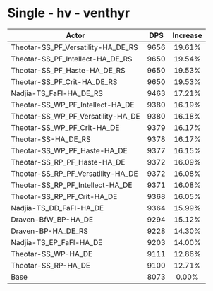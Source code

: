 # Single - hv - venthyr
| Actor | DPS | Increase |
|---|:---:|:---:|
|Theotar-SS_PF_Versatility-HA_DE_RS|9656|19.61%|
|Theotar-SS_PF_Intellect-HA_DE_RS|9650|19.54%|
|Theotar-SS_PF_Haste-HA_DE_RS|9650|19.53%|
|Theotar-SS_PF_Crit-HA_DE_RS|9650|19.53%|
|Nadjia-TS_FaFl-HA_DE_RS|9463|17.21%|
|Theotar-SS_WP_PF_Intellect-HA_DE|9380|16.19%|
|Theotar-SS_WP_PF_Versatility-HA_DE|9380|16.18%|
|Theotar-SS_WP_PF_Crit-HA_DE|9379|16.17%|
|Theotar-SS-HA_DE_RS|9378|16.17%|
|Theotar-SS_WP_PF_Haste-HA_DE|9377|16.15%|
|Theotar-SS_RP_PF_Haste-HA_DE|9372|16.09%|
|Theotar-SS_RP_PF_Versatility-HA_DE|9372|16.08%|
|Theotar-SS_RP_PF_Intellect-HA_DE|9371|16.08%|
|Theotar-SS_RP_PF_Crit-HA_DE|9368|16.05%|
|Nadjia-TS_DD_FaFl-HA_DE|9364|15.99%|
|Draven-BfW_BP-HA_DE|9294|15.12%|
|Draven-BP-HA_DE_RS|9228|14.30%|
|Nadjia-TS_EP_FaFl-HA_DE|9203|14.00%|
|Theotar-SS_WP-HA_DE|9111|12.86%|
|Theotar-SS_RP-HA_DE|9100|12.71%|
|Base|8073|0.00%|
